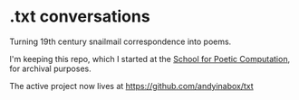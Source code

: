 .txt conversations
====================

Turning 19th century snailmail correspondence into poems.

I'm keeping this repo, which I started at the [School for Poetic Computation](http://sfpc.io), for archival purposes.

The active project now lives at https://github.com/andyinabox/txt

